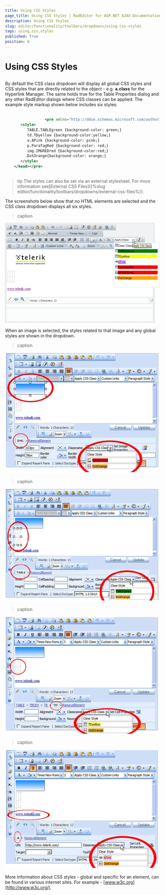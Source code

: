 ```yaml
---
title: Using CSS Styles
page_title: Using CSS Styles | RadEditor for ASP.NET AJAX Documentation
description: Using CSS Styles
slug: editor/functionality/toolbars/dropdowns/using-css-styles
tags: using,css,styles
published: True
position: 8
---
```


# Using CSS Styles



## 

By default the CSS class dropdown will display all global CSS styles and CSS styles that are directly related to the object - e.g. **a.class** for the Hyperlink Manager. The same holds true for the Table Properties dialog and any other RadEditor dialogs where CSS classes can be applied. The example style markup shown below includes six styles:

````XML
	
	              <pre xmlns="http://ddue.schemas.microsoft.com/authoring/2003/5"><head>
	   <style>
	      TABLE.TABLEgreen {background-color: green;}
	      td.TDyellow {background-color:yellow;}
	      a.APink {background-color: pink;}
	      p.ParaTagRed {background-color: red;}
	      img.IMGREDred {background-color:red;}
	     .DotOrange{background-color: orange;}
	   </style>
	</head></pre>
	            
````



>tip The styles can also be set via an external stylesheet. For more information see[External CSS Files]({%slug editor/functionality/toolbars/dropdowns/external-css-files%}).
>


The screenshots below show that no HTML elements are selected and the CSS class dropdown displays all six styles.
>caption 

![](images/editor-dropdowns023.png)

When an image is selected, the styles related to that image and any global styles are shown in the dropdown.
>caption 

![ CSS 2](images/editor-usingcss2.gif)
>caption 

![CSS 3](images/editor-usingcss3.gif)
>caption 

![CSS 4](images/editor-usingcss4.gif)
>caption 

![CSS 5](images/editor-usingcss5.gif)

More information about CSS styles - global and specific for an element, can be found in various internet sites. For example - [www.w3c.org](http://www.w3c.org/).
